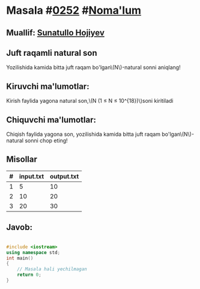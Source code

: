 
<h1>Masala #<a href="https://robocontest.uz/tasks/0252">0252</a> #<a href="https://robocontest.uz/tasks?category=1">Noma'lum</a></h1>
<h2> Muallif: <a href="https://robocontest.uz/profile/sunnat">Sunatullo Hojiyev</a></h2>
<h2>Juft raqamli natural son</h2>
<p>Yozilishida kamida bitta juft raqam bo'lgan\(N\)-natural sonni aniqlang!</p>
<h2>Kiruvchi ma'lumotlar:</h2>
<p>Kirish faylida yagona natural son,\(N (1 ≤ N ≤ 10^{18})\)soni kiritiladi</p>
<h2>Chiquvchi ma'lumotlar:</h2>
<p>Chiqish faylida yagona son, yozilishida kamida bitta juft raqam bo'lgan\(N\)-natural sonni chop eting!</p>
<h2>Misollar</h2>
<table>
    <thead>
        <tr>
            <th>#</th>
            <th>input.txt</th>
            <th>output.txt</th>
        </tr>
    </thead>
    <tbody>
            <tr>
                <td>1</td>
                <td>5</td>
                <td>10</td>
            </tr>
            <tr>
                <td>2</td>
                <td>10</td>
                <td>20</td>
            </tr>
            <tr>
                <td>3</td>
                <td>20</td>
                <td>30</td>
            </tr>
    </tbody>
    </table>
    
<h2>Javob:</h2>

######
```cpp
#include <iostream>
using namespace std;
int main()
{
    // Masala hali yechilmagan
    return 0;
}
```
